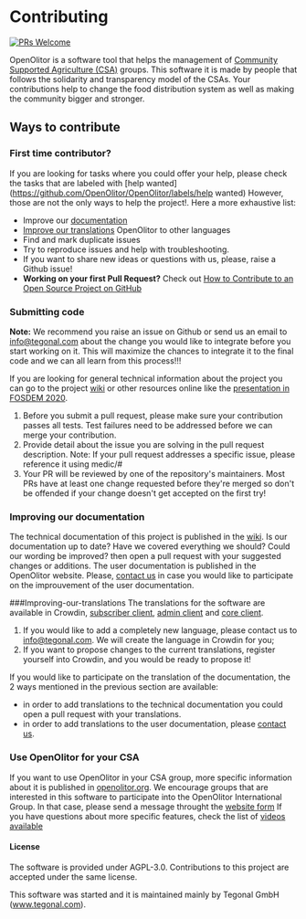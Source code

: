 # Contributing
[![PRs Welcome](https://img.shields.io/badge/PRs-welcome-brightgreen.svg?style=flat-square)](http://makeapullrequest.com)

OpenOlitor is a software tool that helps the management of [Community Supported Agriculture (CSA)](https://en.wikipedia.org/wiki/Community-supported_agriculture) groups. This software it is made by people that follows the solidarity and transparency model of the CSAs. Your contributions help to change the food distribution system as well as making the community bigger and stronger.

## Ways to contribute

### First time contributor?
If you are looking for tasks where you could offer your help, please check the tasks that are labeled with [help wanted](https://github.com/OpenOlitor/OpenOlitor/labels/help wanted) However, those are not the only ways to help the project!. Here a more exhaustive list:
* Improve our [documentation](#improving-our-documentation)
* [Improve our translations](#improving-our-translations) OpenOlitor to other languages
* Find and mark duplicate issues
* Try to reproduce issues and help with troubleshooting.
* If you want to share new ideas or questions with us, please, raise a Github issue! 
* **Working on your first Pull Request?** Check out [How to Contribute to an Open Source Project on GitHub](https://egghead.io/lessons/javascript-introduction-to-github)

### Submitting code
**Note:** We recommend you raise an issue on Github or send us an email to info@tegonal.com about the change you would like to integrate before you start working on it. This will maximize the chances to integrate it to the final code and we can all learn from this process!!!

If you are looking for general technical information about the project you can go to the project [wiki](https://github.com/OpenOlitor/OpenOlitor/wiki) or other resources online like the [presentation in FOSDEM 2020](https://fosdem.org/2020/schedule/event/openolitor_community_supported_agriculture/).

1. Before you submit a pull request, please make sure your contribution passes all tests. Test failures need to be addressed before we can merge your contribution.
2. Provide detail about the issue you are solving in the pull request description. Note: If your pull request addresses a specific issue, please reference it using medic/<repo>#<issue number>
3. Your PR will be reviewed by one of the repository's maintainers. Most PRs have at least one change requested before they're merged so don't be offended if your change doesn't get accepted on the first try!

### Improving our documentation
The technical documentation of this project is published in the [wiki](https://github.com/OpenOlitor/OpenOlitor/wiki). Is our documentation up to date? Have we covered everything we should? Could our wording be improved? then open a pull request with your suggested changes or additions.
The user documentation is published in the OpenOlitor website. Please, [contact us](https://openolitor.org/kontakt/) in case you would like to participate on the improuvement of the user documentation.

###Improving-our-translations
The translations for the software are available in Crowdin, [subscriber client](https://crowdin.com/project/openolitor-subscriber-client), [admin client](https://crowdin.com/project/openolitor-client-admin) and [core client](https://crowdin.com/project/openolitor-core-client).
1. If you would like to add a completely new language, please contact us to info@tegonal.com. We will create the language in Crowdin for you;
2. If you want to propose changes to the current translations, register yourself into Crowdin, and you would be ready to propose it! 

If you would like to participate on the translation of the documentation, the 2 ways mentioned in the previous section are available:
 * in order to add translations to the technical documentation you could open a pull request with your translations. 
 * in order to add translations to the user documentation, please [contact us](https://openolitor.org/kontakt/).

### Use OpenOlitor for your CSA
If you want to use OpenOlitor in your CSA group, more specific information about it is published in [openolitor.org](https://openolitor.org/). We encourage groups that are interested in this software to participate into the OpenOlitor International Group. In that case, please send a message throught the [website form](https://openolitor.org/kontakt/) 
If you have questions about more specific features, check the list of [videos available](https://openolitor.org/arbeitsschritte-und-prozessabfolgen/)

#### License
The software is provided under AGPL-3.0. Contributions to this project are accepted under the same license.

This software was started and it is maintained mainly by Tegonal GmbH (www.tegonal.com).
